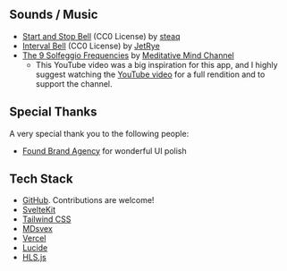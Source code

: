 ## Sounds / Music

- [Start and Stop Bell](https://freesound.org/people/steaq/sounds/346328/) (CC0 License) by [steaq](https://freesound.org/people/steaq/)
- [Interval Bell](https://freesound.org/people/JetRye/sounds/140128/) (CC0 License) by [JetRye](https://freesound.org/people/JetRye/)
- [The 9 Solfeggio Frequencies](https://www.youtube.com/watch?v=goyZbut_KFY) by [Meditative Mind Channel](https://www.youtube.com/channel/UCM0YvsRfYfsniGAhjvYFOSA)
  - This YouTube video was a big inspiration for this app, and I highly suggest watching the [YouTube video](https://www.youtube.com/watch?v=goyZbut_KFY) for a full rendition and to support the channel.

## Special Thanks

A very special thank you to the following people:

- [Found Brand Agency](https://foundagency.com/) for wonderful UI polish

## Tech Stack

- [GitHub](https://github.com/chrisjm/meditation-timer). Contributions are welcome!
- [SvelteKit](https://kit.svelte.dev/)
- [Tailwind CSS](https://tailwindcss.com/)
- [MDsvex](https://mdsvex.com/)
- [Vercel](https://vercel.com/)
- [Lucide](https://lucide.dev/)
- [HLS.js](https://hls.js.org/)
